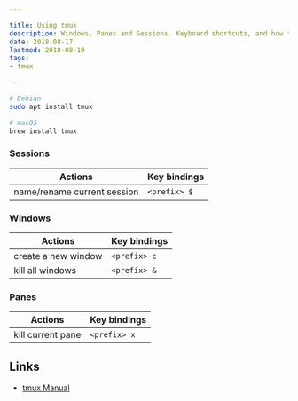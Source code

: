 ```yaml
---

title: Using tmux
description: Windows, Panes and Sessions. Keyboard shortcuts, and how to configure custom key bindings
date: 2018-08-17
lastmod: 2018-08-19
tags: 
- tmux

---
```


```bash
# Debian
sudo apt install tmux

# macOS
brew install tmux
```

### Sessions

| Actions | Key bindings |
|-|-|
| name/rename current session | `<prefix> $` |

### Windows

| Actions | Key bindings |
|-|-|
| create a new window | `<prefix> c` |
| kill all windows | `<prefix> &` |


### Panes

| Actions | Key bindings |
|-|-|
| kill current pane | `<prefix> x` |


Links
--- 

- [tmux Manual](https://man.openbsd.org/OpenBSD-current/man1/tmux.1)
